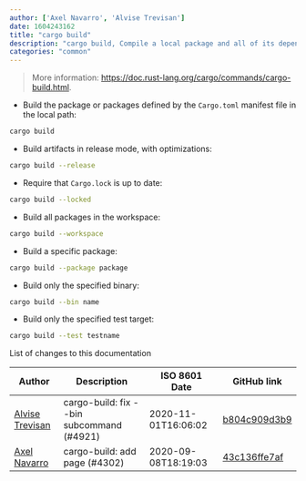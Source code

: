 ```yaml
---
author: ['Axel Navarro', 'Alvise Trevisan']
date: 1604243162
title: "cargo build"
description: "cargo build, Compile a local package and all of its dependencies."
categories: "common"
---
```

> More information: <https://doc.rust-lang.org/cargo/commands/cargo-build.html>.

- Build the package or packages defined by the `Cargo.toml` manifest file in the local path:

```bash
cargo build
```

- Build artifacts in release mode, with optimizations:

```bash
cargo build --release
```

- Require that `Cargo.lock` is up to date:

```bash
cargo build --locked
```

- Build all packages in the workspace:

```bash
cargo build --workspace
```

- Build a specific package:

```bash
cargo build --package package
```

- Build only the specified binary:

```bash
cargo build --bin name
```

- Build only the specified test target:

```bash
cargo build --test testname
```
List of changes to this documentation


Author | Description | ISO 8601 Date | GitHub link
------|-----|-----|-----
[Alvise Trevisan](mailto:a.trevisan@enpicom.com) | cargo-build: fix --bin subcommand (#4921) | 2020-11-01T16:06:02 | [b804c909d3b9](https://github.com/tldr-pages/tldr/commit/b804c909d3b986837b36eabc52583bfccb3534b0)
[Axel Navarro](mailto:navarroaxel@gmail.com) | cargo-build: add page (#4302) | 2020-09-08T18:19:03 | [43c136ffe7af](https://github.com/tldr-pages/tldr/commit/43c136ffe7afa6901eaf32ac0a958b652b1bd6b3)

